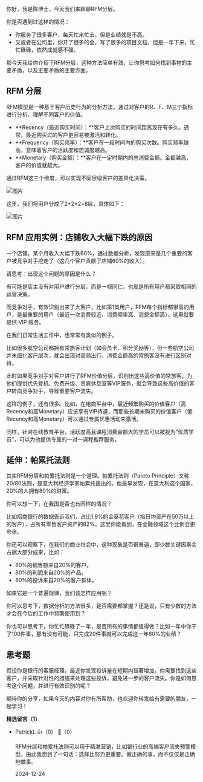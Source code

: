 你好，我是陈博士，今天我们来聊聊RFM分层。

你是否遇到过这样的情况：

- 你服务了很多客户，每天忙来忙去，但是业绩就是不高。
- 又或者在公司里，你开了很多的会，写了很多的项目文档，但是一年下来，忙忙碌碌，依然成就感不强。

那今天我给你介绍下RFM分层，这种方法简单有效，让你思考如何找到事物的主要矛盾，以及主要矛盾的主要方面。

## **RFM 分层**

RFM模型是一种基于客户历史行为的分析方法，通过对客户的R、F、M三个指标进行分析，理解不同客户的价值。

- **Recency（最近购买时间）：**客户上次购买的时间距离现在有多久。通常，最近购买过的客户更容易被激活和转化。
- **Frequency（购买频率）：**客户在一段时间内的购买次数。购买频率越高，意味着客户的活跃度和忠诚度越高。
- **Monetary（购买金额）：**客户在一定时期内的总消费金额。金额越高，客户的价值就越大。

通过RFM这三个维度，可以实现不同层级客户的差异化决策。

![图片](https://static001.geekbang.org/resource/image/b5/bf/b53ccfc9d5f2b2c84f0674ca1c49e1bf.jpg?wh=1019x708)

这里，我们将用户分成了2\*2\*2=8层，具体如下：

![图片](https://static001.geekbang.org/resource/image/dd/83/dd3d9a41a2a8195673cdc3fd6cyy4e83.jpg?wh=1330x932)

## **RFM 应用实例：店铺收入大幅下跌的原因**

一个店铺，某个月收入大幅下跌60%，通过数据分析，发现原来是几个重要的客户被竞争对手挖走了（这几个客户贡献了店铺60%的收入）。

请思考：出现这个问题的原因是什么？

有可能是店主没有对用户进行分层，而是一视同仁，也就是所有用户都采取相同的运营决策。

而竞争对手，有效识别出来了大客户，比如第1类用户，RFM每个指标都很高的用户，是最重要的用户（最近一次消费较近、消费频率高、消费金额高），这里就要提供 VIP 服务。

在我们日常生活工作中，也常常有类似的例子。

比如很多航空公司都拥有常旅客计划（如会员卡、积分奖励等），但一些航空公司并未细化客户层次，就会出现对高频出行、消费金额高的常旅客没有进行区别对待。

此时如果竞争对手对客户进行了RFM价值分层，识别出这些高价值的常旅客，为他们提供优先登机、免费升级、贵宾休息室等VIP服务，就会导致这些高价值的客户转向竞争对手，导致重要客户流失。

这样的例子，还有很多。比如，在电商平台中，最近频繁购买的价值客户（高Recency和高Monetary）应该享有VIP待遇，而那些长期未购买的价值客户（低Recency和高Monetary）可以通过专属优惠活动来激活。

同样，针对在线教育平台，活跃度高且课程消费金额大的学员可以被视为“优质学员”，可以为他提供专属的一对一课程推荐服务。

## **延伸：帕累托法则**

其实RFM分层和帕累托法则是一个道理。帕累托法则（Pareto Principle）又称20/80法则，是意大利经济学家帕累托提出的。他最早发现，在意大利这个国家，20%的人拥有80%的财富。

你可以想一下，在我国是否也有同样的情况？

比如招商银行的数据告诉我们，占比1.9%的金葵花客户（指日均资产在50万以上的客户），占所有零售客户资产的82%。这里你能看到，在金融领域这个比例会更夸张。

你还可以观察下，在我们的商业社会中，这种现象是否很普遍，即少数关键因素会占据大部分成果，比如：

- 80%的销售额来自20%的客户。
- 80%的利润来自20%的产品。
- 80%的投诉来自20%的客户群体。

如果它是一个普遍规律，我们该怎样应用呢？

你可以思考下，数据分析的方法很多，是否需要都掌握？还是说，只有少数的方法才会在今后的工作中频繁使用到？

你也可以思考下，你忙忙碌碌了一年，是否所有的事情都值得做？比如一年中你干了100件事，那有没有可能，只完成20件事就可以完成这一年80%的业绩？

## **思考题**

假设你是银行的客服经理，最近你发现投诉量在短期内显著增加。你需要找到这些客户，并采取针对性的措施来处理这些投诉，避免进一步的客户流失。你是如何思考这个问题，并进行有效识别的呢？

期待你的分享，如果今天的内容对你有所帮助，也欢迎你转发给有需要的朋友，一起学习！
<div><strong>精选留言（1）</strong></div><ul>
<li><span>PatrickL</span> 👍（0） 💬（0）<p>RFM分层和帕累托法则可以用于精准营销，比如银行业的高端客户流失预警模型。由此我想到了一句话：选择比努力更重要。做正确的事，而不仅仅是正确地做事。</p>2024-12-24</li><br/>
</ul>